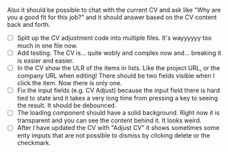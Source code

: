 Also it should be possible to chat with the current CV and ask like "Why are you a good fit for this job?" and it should answer based on the CV content back and forth.

- [ ] Split up the CV adjustment code into multiple files. It's wayyyyyy too much in one file now.
- [ ] Add testing. The CV is... quite wobly and complex now and... breaking it is easier and easier.
- [ ] In the CV show the ULR of the items in lists. Like the project URL, or the company URL when editing! There should be two fields visible when I click the item. Now there is only one.
- [ ] Fix the input fields (e.g. CV Adjust) because the input field there is hard tied to state and it takes a very long time from pressing a key to seeing the result. It should be debounced.
- [ ] The loading component should have a solid background. Right now it is transparent and you can see the content behind it. It looks weird.
- [ ] After I have updated the CV with "Adjust CV" it shows sometimes some enty imputs that are not possible to dismiss by clicking delete or the checkmark.